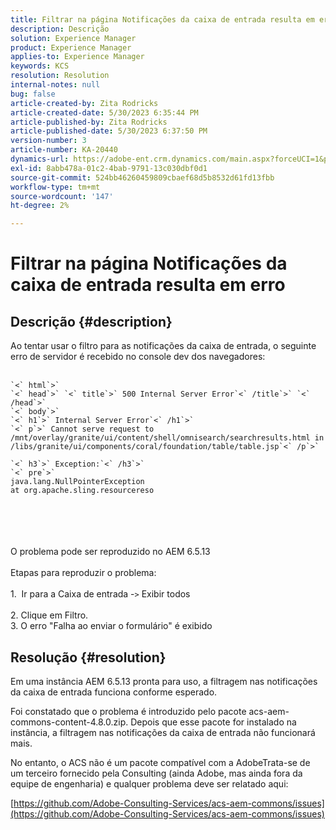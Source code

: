 ```yaml
---
title: Filtrar na página Notificações da caixa de entrada resulta em erro
description: Descrição
solution: Experience Manager
product: Experience Manager
applies-to: Experience Manager
keywords: KCS
resolution: Resolution
internal-notes: null
bug: false
article-created-by: Zita Rodricks
article-created-date: 5/30/2023 6:35:44 PM
article-published-by: Zita Rodricks
article-published-date: 5/30/2023 6:37:50 PM
version-number: 3
article-number: KA-20440
dynamics-url: https://adobe-ent.crm.dynamics.com/main.aspx?forceUCI=1&pagetype=entityrecord&etn=knowledgearticle&id=3e0c7fc7-18ff-ed11-8f6e-6045bd0063aa
exl-id: 8abb478a-01c2-4bab-9791-13c030dbf0d1
source-git-commit: 524bb46260459809cbaef68d5b8532d61fd13fbb
workflow-type: tm+mt
source-wordcount: '147'
ht-degree: 2%

---
```


# Filtrar na página Notificações da caixa de entrada resulta em erro

## Descrição {#description}

Ao tentar usar o filtro para as notificações da caixa de entrada, o seguinte erro de servidor é recebido no console dev dos navegadores:<br><br>

```
`<` html`>` 
`<` head`>` `<` title`>` 500 Internal Server Error`<` /title`>` `<` /head`>` 
`<` body`>` 
`<` h1`>` Internal Server Error`<` /h1`>` 
`<` p`>` Cannot serve request to /mnt/overlay/granite/ui/content/shell/omnisearch/searchresults.html in /libs/granite/ui/components/coral/foundation/table/table.jsp`<` /p`>` 

`<` h3`>` Exception:`<` /h3`>` 
`<` pre`>` 
java.lang.NullPointerException
at org.apache.sling.resourcereso
```

<br><br> <br><br>O problema pode ser reproduzido no AEM 6.5.13<br><br>Etapas para reproduzir o problema:<br><br>1.  Ir para a Caixa de entrada -`>`  Exibir todos<br><br>2. Clique em Filtro. 
<br>3. O erro &quot;Falha ao enviar o formulário&quot; é exibido

## Resolução {#resolution}


Em uma instância AEM 6.5.13 pronta para uso, a filtragem nas notificações da caixa de entrada funciona conforme esperado.

Foi constatado que o problema é introduzido pelo pacote acs-aem-commons-content-4.8.0.zip. Depois que esse pacote for instalado na instância, a filtragem nas notificações da caixa de entrada não funcionará mais.

No entanto, o ACS não é um pacote compatível com a AdobeTrata-se de um terceiro fornecido pela Consulting (ainda Adobe, mas ainda fora da equipe de engenharia) e qualquer problema deve ser relatado aqui:



[https://github.com/Adobe-Consulting-Services/acs-aem-commons/issues](https://github.com/Adobe-Consulting-Services/acs-aem-commons/issues)
